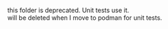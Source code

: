 this folder is deprecated.  Unit tests use it.  
will be deleted when I move to podman for unit tests.
